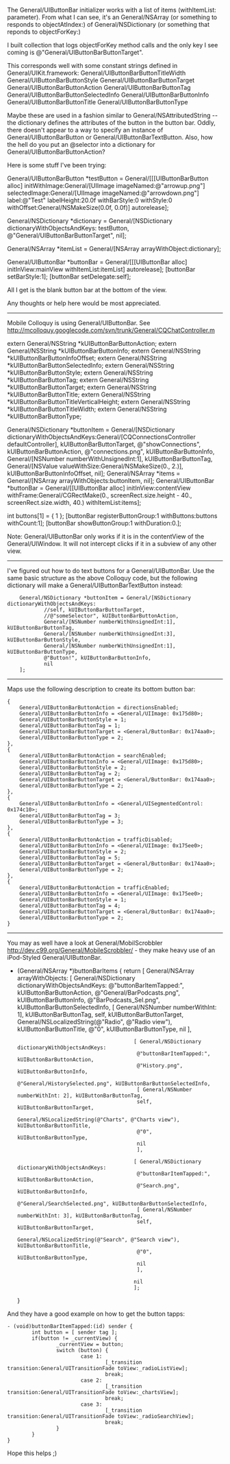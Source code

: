 

The General/UIButtonBar initializer works with a list of items (withItemList: parameter). From what I can 
see, it's an General/NSArray (or something to responds to objectAtIndex:) of General/NSDictionary (or something 
that reponds to objectForKey:)

I built collection that logs objectForKey method calls and the only key I see coming is 
@"General/UIButtonBarButtonTarget".

This corresponds well with some constant strings defined in General/UIKit.framework:
General/UIButtonBarButtonTitleWidth
General/UIButtonBarButtonStyle
General/UIButtonBarButtonTarget
General/UIButtonBarButtonAction
General/UIButtonBarButtonTag
General/UIButtonBarButtonSelectedInfo
General/UIButtonBarButtonInfo
General/UIButtonBarButtonTitle
General/UIButtonBarButtonType

Maybe these are used in a fashion similar to General/NSAttributedString -- the dictionary defines the 
attributes of the button in the button bar. Oddly, there doesn't appear to a way to specify an 
instance of General/UIButtonBarButton or General/UIButtonBarTextButton. Also, how the hell do you put an 
@selector into a dictionary for General/UIButtonBarButtonAction?

Here is some stuff I've been trying:

General/UIButtonBarButton *testButton = General/[[[UIButtonBarButton alloc] initWithImage:General/[UIImage 
imageNamed:@"arrowup.png"] selectedImage:General/[UIImage imageNamed:@"arrowdown.png"] 
label:@"Test" labelHeight:20.0f withBarStyle:0 withStyle:0 withOffset:General/NSMakeSize(0.0f, 0.0f)] 
autorelease];

General/NSDictionary *dictionary = General/[NSDictionary dictionaryWithObjectsAndKeys:
		testButton, @"General/UIButtonBarButtonTarget",
		nil];

General/NSArray *itemList = General/[NSArray arrayWithObject:dictionary];

General/UIButtonBar *buttonBar = General/[[[UIButtonBar alloc] initInView:mainView withItemList:itemList] 
autorelease];
[buttonBar setBarStyle:1];
[buttonBar setDelegate:self];

All I get is the blank button bar at the bottom of the view.

Any thoughts or help here would be most appreciated.

----

Mobile Colloquy is using General/UIButtonBar. See http://mcolloquy.googlecode.com/svn/trunk/General/CQChatController.m

    
extern General/NSString *kUIButtonBarButtonAction;
extern General/NSString *kUIButtonBarButtonInfo;
extern General/NSString *kUIButtonBarButtonInfoOffset;
extern General/NSString *kUIButtonBarButtonSelectedInfo;
extern General/NSString *kUIButtonBarButtonStyle;
extern General/NSString *kUIButtonBarButtonTag;
extern General/NSString *kUIButtonBarButtonTarget;
extern General/NSString *kUIButtonBarButtonTitle;
extern General/NSString *kUIButtonBarButtonTitleVerticalHeight;
extern General/NSString *kUIButtonBarButtonTitleWidth;
extern General/NSString *kUIButtonBarButtonType;

General/NSDictionary *buttonItem = General/[NSDictionary dictionaryWithObjectsAndKeys:General/[CQConnectionsController defaultController], kUIButtonBarButtonTarget, @"showConnections", kUIButtonBarButtonAction, @"connections.png", kUIButtonBarButtonInfo, General/[NSNumber numberWithUnsignedInt:1], kUIButtonBarButtonTag, General/[NSValue valueWithSize:General/NSMakeSize(0., 2.)], kUIButtonBarButtonInfoOffset, nil];
General/NSArray *items = General/[NSArray arrayWithObjects:buttonItem, nil];
General/UIButtonBar *buttonBar = General/[[UIButtonBar alloc] initInView:contentView withFrame:General/CGRectMake(0., screenRect.size.height - 40., screenRect.size.width, 40.) withItemList:items];

int buttons[1] = { 1 };
[buttonBar registerButtonGroup:1 withButtons:buttons withCount:1];
[buttonBar showButtonGroup:1 withDuration:0.];


Note: General/UIButtonBar only works if it is in the contentView of the General/UIWindow. It will not intercept clicks if it in a subview of any other view.

----
I've figured out how to do text buttons for a General/UIButtonBar.  Use the same basic structure as the above Colloquy code, but the following dictionary will make a General/UIButtonBarTextButton instead:

    

        General/NSDictionary *buttonItem = General/[NSDictionary dictionaryWithObjectsAndKeys:
                //self, kUIButtonBarButtonTarget,
                //@"someSelector", kUIButtonBarButtonAction,
                General/[NSNumber numberWithUnsignedInt:1], kUIButtonBarButtonTag,
                General/[NSNumber numberWithUnsignedInt:3], kUIButtonBarButtonStyle,
                General/[NSNumber numberWithUnsignedInt:1], kUIButtonBarButtonType,
                @"Button!", kUIButtonBarButtonInfo,
                nil
        ];



----
Maps use the following description to create its bottom button bar:

    

    {
        General/UIButtonBarButtonAction = directionsEnabled; 
        General/UIButtonBarButtonInfo = <General/UIImage: 0x175d80>; 
        General/UIButtonBarButtonStyle = 1; 
        General/UIButtonBarButtonTag = 1; 
        General/UIButtonBarButtonTarget = <General/ButtonBar: 0x174aa0>; 
        General/UIButtonBarButtonType = 2; 
    }, 
    {
        General/UIButtonBarButtonAction = searchEnabled; 
        General/UIButtonBarButtonInfo = <General/UIImage: 0x175d80>; 
        General/UIButtonBarButtonStyle = 2; 
        General/UIButtonBarButtonTag = 2; 
        General/UIButtonBarButtonTarget = <General/ButtonBar: 0x174aa0>; 
        General/UIButtonBarButtonType = 2; 
    }, 
    {
        General/UIButtonBarButtonInfo = <General/UISegmentedControl: 0x174c10>; 
        General/UIButtonBarButtonTag = 3; 
        General/UIButtonBarButtonType = 3; 
    }, 
    {
        General/UIButtonBarButtonAction = trafficDisabled; 
        General/UIButtonBarButtonInfo = <General/UIImage: 0x175ee0>; 
        General/UIButtonBarButtonStyle = 2; 
        General/UIButtonBarButtonTag = 5; 
        General/UIButtonBarButtonTarget = <General/ButtonBar: 0x174aa0>; 
        General/UIButtonBarButtonType = 2; 
    }, 
    {
        General/UIButtonBarButtonAction = trafficEnabled; 
        General/UIButtonBarButtonInfo = <General/UIImage: 0x175ee0>; 
        General/UIButtonBarButtonStyle = 1; 
        General/UIButtonBarButtonTag = 4; 
        General/UIButtonBarButtonTarget = <General/ButtonBar: 0x174aa0>; 
        General/UIButtonBarButtonType = 2; 
    }



----
You may as well have a look at General/MobilScrobbler http://dev.c99.org/General/MobileScrobbler/ - they make heavy use of an iPod-Styled General/UIButtonBar.

    

- (General/NSArray *)buttonBarItems {
	        return [ General/NSArray arrayWithObjects:
	                                        [ General/NSDictionary dictionaryWithObjectsAndKeys:
	                                         @"buttonBarItemTapped:", kUIButtonBarButtonAction,
	                                         @"General/BarPodcasts.png", kUIButtonBarButtonInfo,
	                                         @"BarPodcasts_Sel.png", kUIButtonBarButtonSelectedInfo,
	                                         [ General/NSNumber numberWithInt: 1], kUIButtonBarButtonTag,
	                                         self, kUIButtonBarButtonTarget,
	                                         General/NSLocalizedString(@"Radio", @"Radio view"), kUIButtonBarButtonTitle,
	                                         @"0", kUIButtonBarButtonType,
	                                         nil 
	                                         ],
	                                       
	                                        [ General/NSDictionary dictionaryWithObjectsAndKeys:
	                                         @"buttonBarItemTapped:", kUIButtonBarButtonAction,
	                                         @"History.png", kUIButtonBarButtonInfo,
	                                         @"General/HistorySelected.png", kUIButtonBarButtonSelectedInfo,
	                                         [ General/NSNumber numberWithInt: 2], kUIButtonBarButtonTag,
	                                         self, kUIButtonBarButtonTarget,
	                                         General/NSLocalizedString(@"Charts", @"Charts view"), kUIButtonBarButtonTitle,
	                                         @"0", kUIButtonBarButtonType,
	                                         nil 
	                                         ],
	                                       
	                                        [ General/NSDictionary dictionaryWithObjectsAndKeys:
	                                         @"buttonBarItemTapped:", kUIButtonBarButtonAction,
	                                         @"Search.png", kUIButtonBarButtonInfo,
	                                         @"General/SearchSelected.png", kUIButtonBarButtonSelectedInfo,
	                                         [ General/NSNumber numberWithInt: 3], kUIButtonBarButtonTag,
	                                         self, kUIButtonBarButtonTarget,
	                                         General/NSLocalizedString(@"Search", @"Search view"), kUIButtonBarButtonTitle,
	                                         @"0", kUIButtonBarButtonType,
	                                         nil 
	                                         ],
	                                       
	                                        nil
	                                        ];
	}



And they have a good example on how to get the button tapps:

    

	- (void)buttonBarItemTapped:(id) sender {
	        int button = [ sender tag ];
	        if(button != _currentView) {
	                _currentView = button;         
	                switch (button) {
	                        case 1:
	                                [_transition transition:General/UITransitionFade toView:_radioListView];
	                                break;
	                        case 2:
	                                [_transition transition:General/UITransitionFade toView:_chartsView];
	                                break;
	                        case 3:
	                                [_transition transition:General/UITransitionFade toView:_radioSearchView];
	                                break;
	                }
	        }
	}



Hope this helps ;)